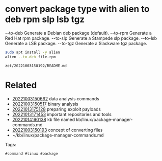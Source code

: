 # convert package type with alien to deb rpm slp lsb tgz
--to-deb              Generate a Debian deb package (default).
--to-rpm              Generate a Red Hat rpm package.
--to-slp              Generate a Stampede slp package.
--to-lsb              Generate a LSB package.
--to-tgz              Generate a Slackware tgz package.

```bash
sudo apt install -y alien
alien --to-deb file.rpm
```
` zet/20221003150192/README.md `

# Related

- [20221003150662](/zet/20221003150662/README.md) data analysis commands
- [20221003150517](/zet/20221003150517/README.md) binary analysis
- [20221013175128](/zet/20221013175128/README.md) preparing exploit payloads
- [20221013171453](/zet/20221013171453/README.md) important repositories and tools
- [20221014190138](/zet/20221014190138/README.md) kb file named kb/linux/package-manager-commands.md
- [20221003150193](/zet/20221003150193/README.md) concept of converting files
- ~/kb/linux/package-manager-commands.md

Tags:

    #command #linux #package 
